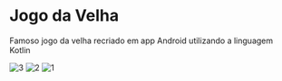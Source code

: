 # Jogo da Velha
Famoso jogo da velha recriado em app Android utilizando a linguagem Kotlin









![3](https://user-images.githubusercontent.com/101990417/201422762-76bd8724-8e86-4dcb-8ae6-4719e0f61495.jpeg)
![2](https://user-images.githubusercontent.com/101990417/201422766-cd386b63-87a6-4244-84d7-c049229b7e71.jpeg)
![1](https://user-images.githubusercontent.com/101990417/201422767-7e3f63bf-bc25-4acc-95c9-e405e40df211.jpeg)
